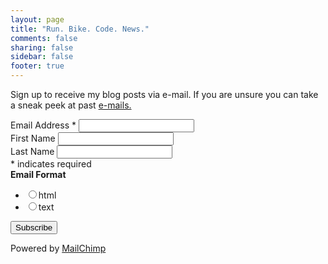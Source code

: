 ```yaml
---
layout: page
title: "Run. Bike. Code. News."
comments: false
sharing: false
sidebar: false
footer: true
---
```


<div id="mc_embed_signup">
<p>Sign up to receive my blog posts via e-mail. If you are unsure you can take 
a sneak peek at past <a href="http://us7.campaign-archive1.com/home/?u=55eb5e5931ada0011e8f53b8e&id=4ce658597e" title="View previous campaigns">e-mails.</a>
</p>
<form action="http://runbikeco.us7.list-manage.com/subscribe/post?u=55eb5e5931ada0011e8f53b8e&amp;id=4ce658597e" method="post" id="mc-embedded-subscribe-form" name="mc-embedded-subscribe-form" class="validate" target="_blank" novalidate>
<div class="mc-field-group">
  <label for="mce-EMAIL">Email Address  <span class="asterisk">*</span> </label>
  <input type="email" value="" name="EMAIL" class="required email" id="mce-EMAIL">
</div>
<div class="mc-field-group">
<label for="mce-FNAME">First Name </label>
<input type="text" value="" name="FNAME" class="" id="mce-FNAME">
</div>
<div class="mc-field-group">
<label for="mce-LNAME">Last Name </label>
<input type="text" value="" name="LNAME" class="" id="mce-LNAME">
</div>
<div class="indicates-required"><span class="asterisk">*</span> indicates required</div>
<div class="mc-field-group input-group">
<strong>Email Format </strong>
<ul><li><input type="radio" value="html" name="EMAILTYPE" id="mce-EMAILTYPE-0"><label for="mce-EMAILTYPE-0">html</label></li>
<li><input type="radio" value="text" name="EMAILTYPE" id="mce-EMAILTYPE-1"><label for="mce-EMAILTYPE-1">text</label></li>
</ul>
</div>
<div id="mce-responses" class="clear">
<div class="response" id="mce-error-response" style="display:none"></div>
<div class="response" id="mce-success-response" style="display:none"></div>
</div>	<div class="clear"><input type="submit" value="Subscribe" name="subscribe" id="mc-embedded-subscribe" class="button"></div>
</form>
<p>Powered by <a href="http://eepurl.com/GhP4v" title="MailChimp - email marketing made easy and fun">MailChimp</a></p>
</div>
<script type="text/javascript">
var fnames = new Array();var ftypes = new Array();fnames[0]='EMAIL';ftypes[0]='email';fnames[1]='FNAME';ftypes[1]='text';fnames[2]='LNAME';ftypes[2]='text';
try {
    var jqueryLoaded=jQuery;
    jqueryLoaded=true;
} catch(err) {
    var jqueryLoaded=false;
}
var head= document.getElementsByTagName('head')[0];
if (!jqueryLoaded) {
    var script = document.createElement('script');
    script.type = 'text/javascript';
    script.src = '//ajax.googleapis.com/ajax/libs/jquery/1.4.4/jquery.min.js';
    head.appendChild(script);
    if (script.readyState && script.onload!==null){
        script.onreadystatechange= function () {
            if (this.readyState == 'complete') mce_preload_check();
        }    
    }
}

var err_style = '';
try{
    err_style = mc_custom_error_style;
} catch(e){
    err_style = '#mc_embed_signup input.mce_inline_error{border-color:#6B0505;} #mc_embed_signup div.mce_inline_error{margin: 0 0 1em 0; padding: 5px 10px; background-color:#6B0505; font-weight: bold; z-index: 1; color:#fff;}';
}
var head= document.getElementsByTagName('head')[0];
var style= document.createElement('style');
style.type= 'text/css';
if (style.styleSheet) {
    style.styleSheet.cssText = err_style;
} else {
    style.appendChild(document.createTextNode(err_style));
}
head.appendChild(style);
setTimeout('mce_preload_check();', 250);

var mce_preload_checks = 0;
function mce_preload_check(){
    if (mce_preload_checks>40) return;
    mce_preload_checks++;
    try {
        var jqueryLoaded=jQuery;
    } catch(err) {
        setTimeout('mce_preload_check();', 250);
        return;
    }
    var script = document.createElement('script');
    script.type = 'text/javascript';
    script.src = 'http://downloads.mailchimp.com/js/jquery.form-n-validate.js';
    head.appendChild(script);
    try {
        var validatorLoaded=jQuery("#fake-form").validate({});
    } catch(err) {
        setTimeout('mce_preload_check();', 250);
        return;
    }
    mce_init_form();
}
function mce_init_form(){
    jQuery(document).ready( function($) {
            var options = { errorClass: 'mce_inline_error', errorElement: 'div', onkeyup: function(){}, onfocusout:function(){}, onblur:function(){}  };
            var mce_validator = $("#mc-embedded-subscribe-form").validate(options);
            $("#mc-embedded-subscribe-form").unbind('submit');//remove the validator so we can get into beforeSubmit on the ajaxform, which then calls the validator
            options = { url: 'http://runbikeco.us7.list-manage.com/subscribe/post-json?u=55eb5e5931ada0011e8f53b8e&id=4ce658597e&c=?', type: 'GET', dataType: 'json', contentType: "application/json; charset=utf-8",
            beforeSubmit: function(){
            $('#mce_tmp_error_msg').remove();
            $('.datefield','#mc_embed_signup').each(
                function(){
                var txt = 'filled';
                var fields = new Array();
                var i = 0;
                $(':text', this).each(
                    function(){
                    fields[i] = this;
                    i++;
                    });
                $(':hidden', this).each(
                    function(){
                    var bday = false;
                    if (fields.length == 2){
                    bday = true;
                    fields[2] = {'value':1970};//trick birthdays into having years
                    }
                    if ( fields[0].value=='MM' && fields[1].value=='DD' && (fields[2].value=='YYYY' || (bday && fields[2].value==1970) ) ){
                    this.value = '';
                    } else if ( fields[0].value=='' && fields[1].value=='' && (fields[2].value=='' || (bday && fields[2].value==1970) ) ){
                    this.value = '';
                    } else {
                    if (/\[day\]/.test(fields[0].name)){
                    this.value = fields[1].value+'/'+fields[0].value+'/'+fields[2].value;									        
                    } else {
                    this.value = fields[0].value+'/'+fields[1].value+'/'+fields[2].value;
                    }
                    }
                    });
                });
    $('.phonefield-us','#mc_embed_signup').each(
            function(){
            var fields = new Array();
            var i = 0;
            $(':text', this).each(
                function(){
                fields[i] = this;
                i++;
                });
            $(':hidden', this).each(
                function(){
                if ( fields[0].value.length != 3 || fields[1].value.length!=3 || fields[2].value.length!=4 ){
                this.value = '';
                } else {
                this.value = 'filled';
                }
                });
            });
    return mce_validator.form();
            }, 
success: mce_success_cb
            };
            $('#mc-embedded-subscribe-form').ajaxForm(options);


    });
}
function mce_success_cb(resp){
    $('#mce-success-response').hide();
    $('#mce-error-response').hide();
    if (resp.result=="success"){
        $('#mce-'+resp.result+'-response').show();
        $('#mce-'+resp.result+'-response').html(resp.msg);
        $('#mc-embedded-subscribe-form').each(function(){
                this.reset();
                });
    } else {
        var index = -1;
        var msg;
        try {
            var parts = resp.msg.split(' - ',2);
            if (parts[1]==undefined){
                msg = resp.msg;
            } else {
                i = parseInt(parts[0]);
                if (i.toString() == parts[0]){
                    index = parts[0];
                    msg = parts[1];
                } else {
                    index = -1;
                    msg = resp.msg;
                }
            }
        } catch(e){
            index = -1;
            msg = resp.msg;
        }
        try{
            if (index== -1){
                $('#mce-'+resp.result+'-response').show();
                $('#mce-'+resp.result+'-response').html(msg);
            } else {
                err_id = 'mce_tmp_error_msg';
                html = '<div id="'+err_id+'" style="'+err_style+'"> '+msg+'</div>';

                var input_id = '#mc_embed_signup';
                var f = $(input_id);
                if (ftypes[index]=='address'){
                    input_id = '#mce-'+fnames[index]+'-addr1';
                    f = $(input_id).parent().parent().get(0);
                } else if (ftypes[index]=='date'){
                    input_id = '#mce-'+fnames[index]+'-month';
                    f = $(input_id).parent().parent().get(0);
                } else {
                    input_id = '#mce-'+fnames[index];
                    f = $().parent(input_id).get(0);
                }
                if (f){
                    $(f).append(html);
                    $(input_id).focus();
                } else {
                    $('#mce-'+resp.result+'-response').show();
                    $('#mce-'+resp.result+'-response').html(msg);
                }
            }
        } catch(e){
            $('#mce-'+resp.result+'-response').show();
            $('#mce-'+resp.result+'-response').html(msg);
        }
    }
}

</script>
<!--End mc_embed_signup-->
